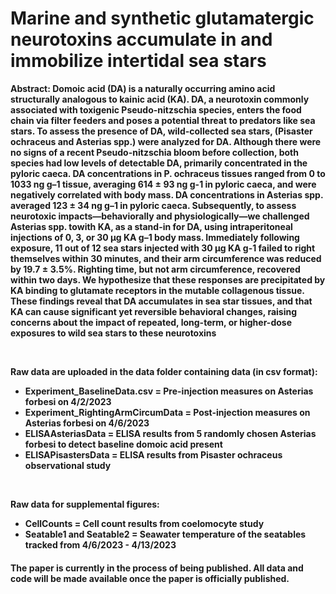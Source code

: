 # Marine and synthetic glutamatergic neurotoxins accumulate in and immobilize intertidal sea stars

<b>Abstract:<b> Domoic acid (DA) is a naturally occurring amino acid structurally analogous to kainic acid (KA). DA, a neurotoxin commonly associated with toxigenic Pseudo-nitzschia species, enters the food chain via filter feeders and poses a potential threat to predators like sea stars. To assess the presence of DA, wild-collected sea stars, (Pisaster ochraceus and Asterias spp.) were analyzed for DA. Although there were no signs of a recent Pseudo-nitzschia bloom before collection, both species had low levels of detectable DA, primarily concentrated in the pyloric caeca. DA concentrations in P. ochraceus tissues ranged from 0 to 1033 ng g–1 tissue, averaging 614 ± 93  ng g-1 in pyloric caeca, and were negatively correlated with body mass. DA concentrations in Asterias spp. averaged 123 ± 34 ng g–1 in pyloric caeca. Subsequently, to assess neurotoxic impacts—behaviorally and physiologically—we challenged Asterias spp. towith KA, as a stand-in for DA, using intraperitoneal injections of 0, 3, or 30 μg KA g–1 body mass. Immediately following exposure, 11 out of 12 sea stars injected with 30 μg KA g-1 failed to right themselves within 30 minutes, and their arm circumference was reduced by 19.7 ± 3.5%. Righting time, but not arm circumference, recovered within two days. We hypothesize that these responses are precipitated by KA binding to glutamate receptors in the mutable collagenous tissue. These findings reveal that DA accumulates in sea star tissues, and that KA can cause significant yet reversible behavioral changes, raising concerns about the impact of repeated, long-term, or higher-dose exposures to wild sea stars to these neurotoxins

<br />

Raw data are uploaded in the data folder containing data (in csv format):
* Experiment_BaselineData.csv = Pre-injection measures on Asterias forbesi on 4/2/2023
* Experiment_RightingArmCircumData = Post-injection measures on Asterias forbesi on 4/6/2023
* ELISAAsteriasData = ELISA results from 5 randomly chosen Asterias forbesi to detect baseline domoic acid present
* ELISAPisastersData = ELISA results from Pisaster ochraceus observational study

<br />

Raw data for supplemental figures:
* CellCounts = Cell count results from coelomocyte study
* Seatable1 and Seatable2 = Seawater temperature of the seatables tracked from 4/6/2023 - 4/13/2023


#### The paper is currently in the process of being published. All data and code will be made available once the paper is officially published.
